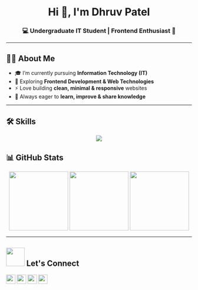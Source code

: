 <h1 align="center">Hi 👋, I'm Dhruv Patel</h1>
<h3 align="center">💻 Undergraduate IT Student | Frontend Enthusiast 🚀</h3>

---

## 👨‍💻 About Me  
- 🎓 I’m currently pursuing **Information Technology (IT)**  
- 🌱 Exploring **Frontend Development & Web Technologies**  
- ⚡ Love building **clean, minimal & responsive** websites  
- 🎯 Always eager to **learn, improve & share knowledge**  

---

## 🛠️ Skills  

<p align="center">
  <img src="https://skillicons.dev/icons?i=html,css,javascript,git,github,vscode" />
</p>



## 📊 GitHub Stats  

<div align="center">

  <!-- Profile Stats -->
  <img src="https://github-readme-stats.vercel.app/api?username=DhruvvDPatel&show_icons=true&theme=radical&count_private=true&hide_border=true" height="160" />

  <!-- Streak Stats -->
  <img src="https://github-readme-streak-stats.herokuapp.com/?user=DhruvvDPatel&theme=radical&hide_border=true" height="160" />

  <!-- Top Languages -->
  <img src="https://github-readme-stats.vercel.app/api/top-langs/?username=DhruvvDPatel&layout=compact&theme=radical&hide_border=true" height="160" />


</div>

---

## <img src="https://media1.giphy.com/media/v1.Y2lkPTc5MGI3NjExNG9yamV4dHllOWN1emkwaWtmcXMxcHk1YWljdXpoaHJvcXViYTlpZyZlcD12MV9pbnRlcm5hbF9naWZfYnlfaWQmY3Q9cw/MfnJATkfrAIBG/giphy.gif" width="50"> Let's Connect
<p align="left">
<a href="https://ronakjpatel.in/" target="_blank" rel="noopener noreferrer"><img src="https://img.shields.io/badge/portfolio-%236C63FF.svg?&style=for-the-badge&logo=internet-explorer&logoColor=white" height="25"></a> 
<a href="https://www.linkedin.com/in/dhruvdpatel28/" target="_blank" rel="noopener noreferrer"><img src="https://img.shields.io/badge/linkedin-%230077B5.svg?&style=for-the-badge&logo=linkedin&logoColor=white" height=25></a> 
<a href="https://www.instagram.com/_dhruv.patel__/" target="_blank" rel="noopener noreferrer"><img src="https://img.shields.io/badge/instagram-%23E4405F.svg?&style=for-the-badge&logoColor=white" height="25"></a>
<a href="mailto:dhruvp4242@gmail.com">
  <img src="https://img.shields.io/badge/email-%23D14836.svg?&style=for-the-badge&logo=email&logoColor=white" height="25">
</a>
</p>
